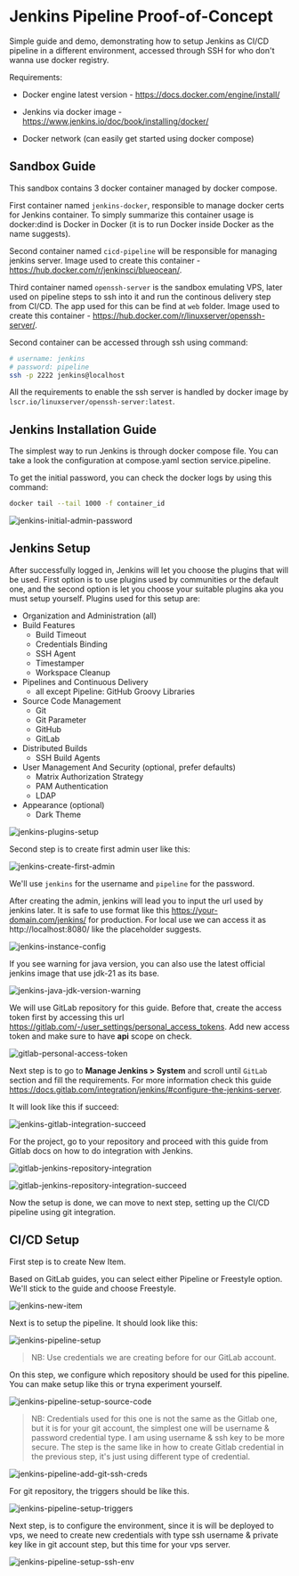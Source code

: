 # Jenkins Pipeline Proof-of-Concept

Simple guide and demo, demonstrating how to setup Jenkins as CI/CD pipeline in a different environment, accessed through SSH for who don't wanna use docker registry.

Requirements:

- Docker engine latest version - https://docs.docker.com/engine/install/

- Jenkins via docker image - https://www.jenkins.io/doc/book/installing/docker/

- Docker network (can easily get started using docker compose)

## Sandbox Guide

This sandbox contains 3 docker container managed by docker compose.

First container named `jenkins-docker`, responsible to manage docker certs for Jenkins container. To simply summarize this container usage is docker:dind is Docker in Docker (it is to run Docker inside Docker as the name suggests).

Second container named `cicd-pipeline` will be responsible for managing jenkins server. Image used to create this container - https://hub.docker.com/r/jenkinsci/blueocean/.

Third container named `openssh-server` is the sandbox emulating VPS, later used on pipeline steps to ssh into it and run the continous delivery step from CI/CD. The app used for this can be find at `web` folder. Image used to create this container - https://hub.docker.com/r/linuxserver/openssh-server/.

Second container can be accessed through ssh using command:
```bash
# username: jenkins
# password: pipeline
ssh -p 2222 jenkins@localhost
```
All the requirements to enable the ssh server is handled by docker image by `lscr.io/linuxserver/openssh-server:latest`.

## Jenkins Installation Guide

The simplest way to run Jenkins is through docker compose file. You can take a look the configuration at compose.yaml section service.pipeline.

To get the initial password, you can check the docker logs by using this command:

```bash
docker tail --tail 1000 -f container_id
```

![jenkins-initial-admin-password](assets/jenkins-initial-admin-password.png)

## Jenkins Setup

After successfully logged in, Jenkins will let you choose the plugins that will be used. First option is to use plugins used by communities or the default one, and the second option is let you choose your suitable plugins aka you must setup yourself. Plugins used for this setup are:

- Organization and Administration (all)
- Build Features
  - Build Timeout
  - Credentials Binding
  - SSH Agent
  - Timestamper
  - Workspace Cleanup
- Pipelines and Continuous Delivery
  - all except Pipeline: GitHub Groovy Libraries
- Source Code Management
  - Git
  - Git Parameter
  - GitHub
  - GitLab
- Distributed Builds
  - SSH Build Agents
- User Management And Security (optional, prefer defaults)
  - Matrix Authorization Strategy
  - PAM Authentication
  - LDAP
- Appearance (optional)
  - Dark Theme

![jenkins-plugins-setup](assets/jenkins-plugins-setup.png)

Second step is to create first admin user like this:

![jenkins-create-first-admin](assets/jenkins-create-first-admin.png)

We'll use `jenkins` for the username and `pipeline` for the password.

After creating the admin, jenkins will lead you to input the url used by jenkins later. It is safe to use format like this https://your-domain.com/jenkins/ for production. For local use we can access it as http://localhost:8080/ like the placeholder suggests.

![jenkins-instance-config](assets/jenkins-instance-config.png)

If you see warning for java version, you can also use the latest official jenkins image that use jdk-21 as its base.

![jenkins-java-jdk-version-warning](assets/jenkins-java-jdk-version-warning.png)

We will use GitLab repository for this guide. Before that, create the access token first by accessing this url https://gitlab.com/-/user_settings/personal_access_tokens. Add new access token and make sure to have **api** scope on check.

![gitlab-personal-access-token](assets/gitlab-personal-access-token.png)

Next step is to go to **Manage Jenkins > System** and scroll until `GitLab` section and fill the requirements. For more information check this guide https://docs.gitlab.com/integration/jenkins/#configure-the-jenkins-server.

It will look like this if succeed:

![jenkins-gitlab-integration-succeed](assets/jenkins-gitlab-integration-succeed.png)

For the project, go to your repository and proceed with this guide from Gitlab docs on how to do integration with Jenkins.

![gitlab-jenkins-repository-integration](assets/gitlab-jenkins-repository-integration.png)

![gitlab-jenkins-repository-integration-succeed](assets/gitlab-jenkins-repository-integration-succeed.png)

Now the setup is done, we can move to next step, setting up the CI/CD pipeline using git integration.

## CI/CD Setup

First step is to create New Item.

Based on GitLab guides, you can select either Pipeline or Freestyle option. We'll stick to the guide and choose Freestyle.

![jenkins-new-item](assets/jenkins-new-item.png)

Next is to setup the pipeline. It should look like this:

![jenkins-pipeline-setup](assets/jenkins-pipeline-setup.png)

> NB: Use credentials we are creating before for our GitLab account.

On this step, we configure which repository should be used for this pipeline. You can make setup like this or tryna experiment yourself.

![jenkins-pipeline-setup-source-code](assets/jenkins-pipeline-setup-source-code.png)

> NB: Credentials used for this one is not the same as the Gitlab one, but it is for your git account, the simplest one will be username & password credential type. I am using username & ssh key to be more secure. The step is the same like in how to create Gitlab credential in the previous step, it's just using different type of credential.

![jenkins-pipeline-add-git-ssh-creds](assets/jenkins-pipeline-add-git-ssh-creds.png)

For git repository, the triggers should be like this.

![jenkins-pipeline-setup-triggers](assets/jenkins-pipeline-setup-triggers.png)

Next step, is to configure the environment, since it is will be deployed to vps, we need to create new credentials with type ssh username & private key like in git account step, but this time for your vps server.

![jenkins-pipeline-setup-ssh-env](assets/jenkins-pipeline-setup-ssh-env.png)